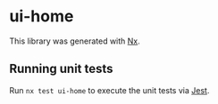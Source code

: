 # ui-home

This library was generated with [Nx](https://nx.dev).

## Running unit tests

Run `nx test ui-home` to execute the unit tests via [Jest](https://jestjs.io).
